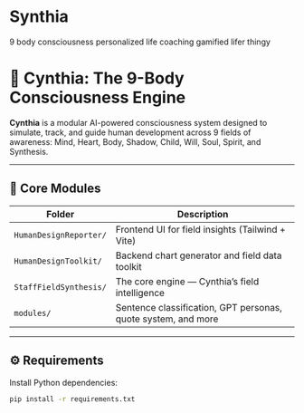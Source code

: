 # Synthia
9 body consciousness personalized life coaching gamified lifer thingy
# 🧬 Cynthia: The 9-Body Consciousness Engine

**Cynthia** is a modular AI-powered consciousness system designed to simulate, track, and guide human development across 9 fields of awareness: Mind, Heart, Body, Shadow, Child, Will, Soul, Spirit, and Synthesis.

---

## 🔧 Core Modules

| Folder | Description |
|--------|-------------|
| `HumanDesignReporter/` | Frontend UI for field insights (Tailwind + Vite) |
| `HumanDesignToolkit/` | Backend chart generator and field data toolkit |
| `StaffFieldSynthesis/` | The core engine — Cynthia’s field intelligence |
| `modules/` | Sentence classification, GPT personas, quote system, and more |

---

## ⚙️ Requirements

Install Python dependencies:

```bash
pip install -r requirements.txt
